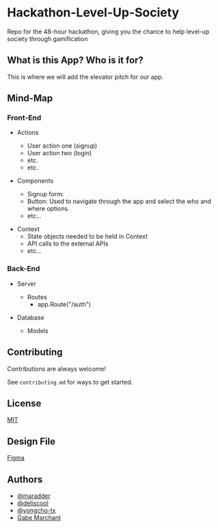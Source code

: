 # Hackathon-Level-Up-Society
Repo for the 48-hour hackathon, giving you the chance to help level-up society through gamification

## What is this App? Who is it for?

This is where we will add the elevator pitch for our app.
## Mind-Map
### Front-End
- Actions
    *    User action one (signup)
    *    User action two (login)
    *    etc.
    *    etc.

- Components
    *   Signup form:
    *   Button: Used to navigate through the app and select the who and where options.
    *   etc...  

* Context
    * State objects needed to be held in Context
    * API calls to the external APIs
    * etc...
    

### Back-End
- Server

    - Routes
        - app.Route("/auth")

- Database

    - Models


## Contributing

Contributions are always welcome!

See `contributing.md` for ways to get started.
     

## License

[MIT](https://choosealicense.com/licenses/mit/)

## Design File
[Figma](https://www.figma.com/file/s15jNGHFiBuC3C0oyaJyb6/Level-Up-Hackathon?node-id=0%3A1)
  
## Authors

- [@maradder](https://github.com/maradder)
- [@deliscool](https://github.com/deliscool)
- [@yongcho-tx](https://github.com/yongcho-tx/)
- [Gabe Marchant](https://dribbble.com/gaebmarchant)
  
